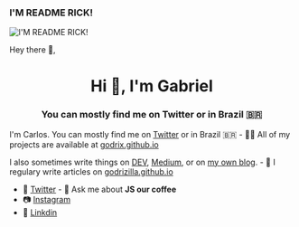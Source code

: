 ### I'M README RICK!
![I'M README RICK!](https://i.imgur.com/JMdZpkO.png)


Hey there 👋,	<h1 align="center">Hi 👋, I'm Gabriel</h1>
<h3 align="center">You can mostly find me on Twitter or in Brazil 🇧🇷</h3>


I'm Carlos. You can mostly find me on [Twitter](https://twitter.com/godrizilla) or in Brazil 🇧🇷	- 👨‍💻 All of my projects are available at [godrix.github.io](godrix.github.io)


I also sometimes write things on [DEV](https://dev.to/godrix), [Medium](https://medium.com/@godrix), or on [my own blog](https://godrix.github.io).	- 📝 I regulary write articles on [godrizilla.github.io](godrizilla.github.io)


- 💬 [Twitter](https://twitter.com/godrizilla)	- 💬 Ask me about **JS our coffee**
- 📷 [Instagram](instagram.com/godrizilla)	
- 💼 [Linkdin](https://www.linkedin.com/in/carlosgodri/)
